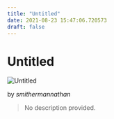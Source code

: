 ```yaml
---
title: "Untitled"
date: 2021-08-23 15:47:06.720573
draft: false
---
```


# Untitled

![Untitled](../images/472092d4-0453-11ec-b1d2-1e00f30e0089.png)

by *smithermannathan*



> No description provided.